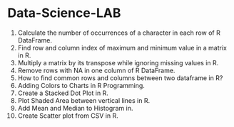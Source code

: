 # Data-Science-LAB

1. Calculate the number of occurrences of a character in each row of R DataFrame.
2. Find row and column index of maximum and minimum value in a matrix in R.
3. Multiply a matrix by its transpose while ignoring missing values in R.
4. Remove rows with NA in one column of R DataFrame.
5. How to find common rows and columns between two dataframe in R?
6. Adding Colors to Charts in R Programming.
7. Create a Stacked Dot Plot in R.
8. Plot Shaded Area between vertical lines in R.
9. Add Mean and Median to Histogram in.
10. Create Scatter plot from CSV in R.
